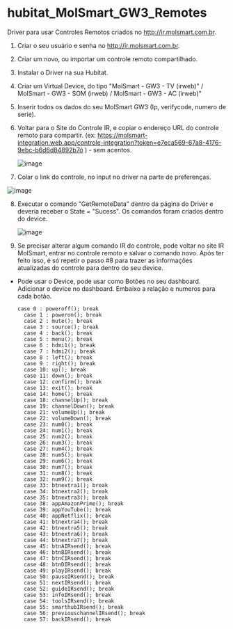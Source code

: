 # hubitat_MolSmart_GW3_Remotes

Driver para usar Controles Remotos criados no http://ir.molsmart.com.br. 

1. Criar o seu usuário e senha no http://ir.molsmart.com.br.
2. Criar um novo, ou importar um controle remoto compartilhado.
3. Instalar o Driver na sua Hubitat.
4. Criar um Virtual Device, do tipo "MolSmart - GW3 - TV (irweb)" / MolSmart - GW3 - SOM (irweb) / MolSmart - GW3 - AC (irweb)"
5. Inserir todos os dados do seu MolSmart GW3 (Ip, verifycode, numero de serie).
6. Voltar para o Site do Controle IR, e copiar o endereço URL do controle remoto para compartir. (ex: https://molsmart-integration.web.app/controle-integration?token=e7eca569-67a8-4176-9ebc-b6d6d84892b7ó ) - sem acentos. 

   ![image](https://github.com/user-attachments/assets/6c4847cf-3cbe-410f-85d9-822dc9a4e5e4)
7. Colar o link do controle, no input no driver na parte de preferenças.

![image](https://github.com/user-attachments/assets/669cd741-d543-4188-b394-19102c844f60)

8. Executar o comando "GetRemoteData" dentro da página do Driver e deveria receber o State = "Sucess". Os comandos foram criados dentro do device.

   ![image](https://github.com/user-attachments/assets/fd05dd73-af69-4b7c-a172-41da9c36a222)

9. Se precisar alterar algum comando IR do controle, pode voltar no site IR MolSmart, entrar no controle remoto e salvar o comando novo. Após ter feito isso, é só repetir o passo #8 para trazer as informações
    atualizadas do controle para dentro do seu device. 


- Pode usar o Device, pode usar como Botões no seu dashboard. Adicionar o device no dashboard. Embaixo a relação e numeros para cada botão. 
   

	  case 0 : poweroff(); break
		case 1 : poweron(); break
		case 2 : mute(); break
		case 3 : source(); break
		case 4 : back(); break
		case 5 : menu(); break
		case 6 : hdmi1(); break
		case 7 : hdmi2(); break
		case 8 : left(); break
		case 9 : right(); break
		case 10: up(); break
		case 11: down(); break
		case 12: confirm(); break
		case 13: exit(); break
		case 14: home(); break
		case 18: channelUp(); break
		case 19: channelDown(); break
		case 21: volumeUp(); break
		case 22: volumeDown(); break
		case 23: num0(); break
		case 24: num1(); break
		case 25: num2(); break
		case 26: num3(); break
		case 27: num4(); break
		case 28: num5(); break
		case 29: num6(); break
		case 30: num7(); break
		case 31: num8(); break
		case 32: num9(); break
		case 33: btnextra1(); break
		case 34: btnextra2(); break
		case 35: btnextra3(); break
		case 38: appAmazonPrime(); break
		case 39: appYouTube(); break
		case 40: appNetflix(); break
		case 41: btnextra4(); break
		case 42: btnextra5(); break
		case 43: btnextra6(); break
		case 44: btnextra7(); break
		case 45: btnAIRsend(); break
		case 46: btnBIRsend(); break
		case 47: btnCIRsend(); break
		case 48: btnDIRsend(); break
		case 49: playIRsend(); break
		case 50: pauseIRsend(); break
		case 51: nextIRsend(); break
		case 52: guideIRsend(); break
		case 53: infoIRsend(); break
		case 54: toolsIRsend(); break
		case 55: smarthubIRsend(); break
		case 56: previouschannelIRsend(); break
		case 57: backIRsend(); break


